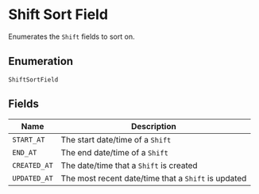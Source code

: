 <!-- Optimized: 2025-10-06 -->
<!-- RPM: 1.6.2.1.1.6.2.1_shift-sort-field_20251006 -->
<!-- Session: E2E RPM DNA Application -->
<!-- AOM: RND (Reggie & Dro) -->
<!-- COI: TECHNOLOGY -->
<!-- RPM: HIGH -->
<!-- ACTION: BUILD -->


# Shift Sort Field

Enumerates the `Shift` fields to sort on.

## Enumeration

`ShiftSortField`

## Fields

| Name | Description |
|  --- | --- |
| `START_AT` | The start date/time of a `Shift` |
| `END_AT` | The end date/time of a `Shift` |
| `CREATED_AT` | The date/time that a `Shift` is created |
| `UPDATED_AT` | The most recent date/time that a `Shift` is updated |
